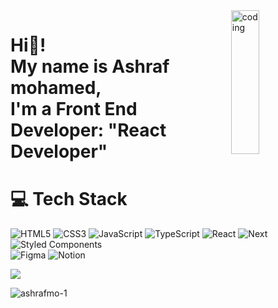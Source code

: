 <img src="https://i.pinimg.com/originals/81/17/8b/81178b47a8598f0c81c4799f2cdd4057.gif" alt="coding" align="right" width="30%" height="230px" />
<h1 align="left">Hi👋! </br> My name is Ashraf mohamed, </br> I'm a Front End Developer: "React Developer"</h1>

# 💻 Tech Stack
<!-- Badges from https://github.com/Ileriayo/markdown-badges -->
![HTML5](https://img.shields.io/badge/html5-%23E34F26.svg?style=for-the-badge&logo=html5&logoColor=white)
![CSS3](https://img.shields.io/badge/css3-%231572B6.svg?style=for-the-badge&logo=css3&logoColor=white)
![JavaScript](https://img.shields.io/badge/javascript-%23323330.svg?style=for-the-badge&logo=javascript&logoColor=%23F7DF1E)
![TypeScript](https://img.shields.io/badge/typescript-%23007ACC.svg?style=for-the-badge&logo=typescript&logoColor=white)
![React](https://img.shields.io/badge/react-%2320232a.svg?style=for-the-badge&logo=react&logoColor=%2361DAFB)
![Next](https://img.shields.io/badge/Next-%2320232a.svg?style=for-the-badge&logo=NextJS&logoColor=%2361DAFB)
![Styled Components](https://img.shields.io/badge/styled--components-DB7093?style=for-the-badge&logo=styled-components&logoColor=white)<br/>
![Figma](https://img.shields.io/badge/figma-%23F24E1E.svg?style=for-the-badge&logo=figma&logoColor=white)
![Notion](https://img.shields.io/badge/Notion-%23000000.svg?style=for-the-badge&logo=notion&logoColor=white)

<!-- GitHub stats from https://github.com/anuraghazra/github-readme-stats -->
![](https://github-readme-stats.vercel.app/api?username=ashrafmo-1&theme=radical&hide_border=false&include_all_commits=true&count_private=true)<br/>
<p><img align="left" src="https://github-readme-stats.vercel.app/api/top-langs?username=ashrafmo-1&show_icons=true&locale=en&layout=compact" alt="ashrafmo-1" /></p>
